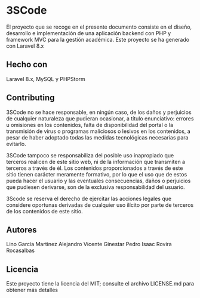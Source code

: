 # 3SCode
El proyecto que se recoge en el presente documento consiste en el diseño, desarrollo e implementación de una aplicación backend con PHP y framework MVC para la gestión académica.
Este proyecto se ha generado con Laravel 8.x

## Hecho con
Laravel 8.x, MySQL y PHPStorm

## Contributing
3SCode no se hace responsable, en ningún caso, de los daños y perjuicios de cualquier naturaleza que pudieran ocasionar, a título enunciativo: errores u omisiones en los contenidos, falta de disponibilidad del portal o la transmisión de virus o programas maliciosos o lesivos en los contenidos, a pesar de haber adoptado todas las medidas tecnológicas necesarias para evitarlo.

3SCode tampoco se responsabiliza del posible uso inapropiado que terceros realicen de este sitio web, ni de la información que transmiten a terceros a través de él. Los contenidos proporcionados a través de este sitio tienen carácter meramente formativo, por lo que el uso que de estos pueda hacer el usuario y las eventuales consecuencias, daños o perjuicios que pudiesen derivarse, son de la exclusiva responsabilidad del usuario.

3Scode se reserva el derecho de ejercitar las acciones legales que considere oportunas derivadas de cualquier uso ilícito por parte de terceros de los contenidos de este sitio.

## Autores
Lino García Martinez
Alejandro Vicente Ginestar Pedro
Isaac Rovira Rocasalbas

## Licencia
Este proyecto tiene la licencia del MIT; consulte el archivo LICENSE.md para obtener más detalles
